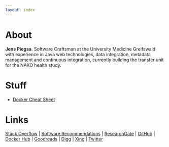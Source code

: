 ```yaml
---
layout: index
---
```


# About

**Jens Piegsa**. Software Craftsman at the University Medicine Greifswald with experience in Java web technologies, data integration, metadata management and continuous integration, currently building the transfer unit for the NAKO health study.

# Stuff

* [Docker Cheat Sheet](http://docker.jens-piegsa.com/)


# Links

[Stack Overflow](http://stackoverflow.com/users/1725096/jens-piegsa) | [Software Recommendations](http://softwarerecs.stackexchange.com/users/138/jens-piegsa) | [ResearchGate](https://www.researchgate.net/profile/Jens_Piegsa) | [GitHub](https://github.com/JensPiegsa/) | [Docker Hub](https://hub.docker.com/u/piegsaj/) | [Goodreads](https://www.goodreads.com/review/list/30411560-jens?shelf=read&view=covers) | [Digg](http://digg.com/user/d02d88145f224f01bfc6f67c1e43ef31/diggs.rss) | [Xing](https://www.xing.com/profile/Jens_Piegsa) | [Twitter](https://twitter.com/jenspiegsa)
